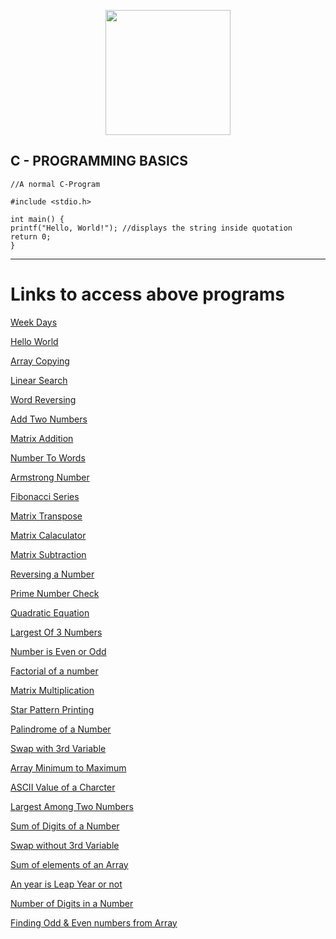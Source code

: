 [<p align="center">
<img src="https://img.icons8.com/color/480/000000/c-programming.png" height='200'></p>](https://www.google.com/search?q=c+programming&sxsrf=APq-WBsl39GV81CI__BoZYBzVXrIVv7SZw%3A1643466577516&ei=UU_1YaiAH4ad4-EPu7Oi-Ao&ved=0ahUKEwjo7LWMltf1AhWGzjgGHbuZCK8Q4dUDCA4&uact=5&oq=c+programming&gs_lcp=Cgdnd3Mtd2l6EANKBAhBGABKBAhGGABQAFgAYMYBaABwAngAgAEAiAEAkgEAmAEAoAEBwAEB&sclient=gws-wiz)

## C - PROGRAMMING BASICS

    
    //A normal C-Program

    #include <stdio.h>

    int main() {
    printf("Hello, World!"); //displays the string inside quotation
    return 0;
    }

---
# Links to access above programs


[Week Days](https://github.com/004Ajay/C/blob/main/WeekDays.c)

[Hello World](https://github.com/004Ajay/C/blob/main/HelloWorld.c)

[Array Copying](https://github.com/004Ajay/C/blob/main/ArrayCopy.c)

[Linear Search](https://github.com/004Ajay/C/blob/main/LinearSearch.c)

[Word Reversing](https://github.com/004Ajay/C/blob/main/WordRevUsingFunc.c)

[Add Two Numbers](https://github.com/004Ajay/C/blob/main/AddTwoNumbers.c)

[Matrix Addition](https://github.com/004Ajay/C/blob/main/MatAdd.c)

[Number To Words](https://github.com/004Ajay/C/blob/main/NumToWords.c)

[Armstrong Number](https://github.com/004Ajay/C/blob/main/ArmstrongNum.c)

[Fibonacci Series](https://github.com/004Ajay/C/blob/main/FibonacciSeries.c)

[Matrix Transpose](https://github.com/004Ajay/C/blob/main/MatTranspose.c)

[Matrix Calaculator](https://github.com/004Ajay/C/blob/main/MatCalaculator.c)

[Matrix Subtraction](https://github.com/004Ajay/C/blob/main/MatSub.c)

[Reversing a Number](https://github.com/004Ajay/C/blob/main/NumRev.c)

[Prime Number Check](https://github.com/004Ajay/C/blob/main/PrimeCheck.c)

[Quadratic Equation](https://github.com/004Ajay/C/blob/main/QuadEq.c)

[Largest Of 3 Numbers](https://github.com/004Ajay/C/blob/main/LargestOf3Nos.c)

[Number is Even or Odd](https://github.com/004Ajay/C/blob/main/EvenOdd.c)

[Factorial of a number](https://github.com/004Ajay/C/blob/main/Factorial.c)

[Matrix Multiplication](https://github.com/004Ajay/C/blob/main/MatMultiply.c)

[Star Pattern Printing](https://github.com/004Ajay/C/blob/main/StarPattern.c)

[Palindrome of a Number](https://github.com/004Ajay/C/blob/main/NumPalindrome.c)

[Swap with 3rd Variable](https://github.com/004Ajay/C/blob/main/SwapWith3rdVar.c)

[Array Minimum to Maximum](https://github.com/004Ajay/C/blob/main/ArrayMinMax.c)

[ASCII Value of a Charcter](https://github.com/004Ajay/C/blob/main/ASCIIValueOfCharcter.c)

[Largest Among Two Numbers](https://github.com/004Ajay/C/blob/main/BigSmallNum.c)

[Sum of Digits of a Number](https://github.com/004Ajay/C/blob/main/SumOfDigits.c)

[Swap without 3rd Variable](https://github.com/004Ajay/C/blob/main/SwapWithout3rdVar.c)

[Sum of elements of an Array](https://github.com/004Ajay/C/blob/main/ArraySum.c)

[An year is Leap Year or not](https://github.com/004Ajay/C/blob/main/LeapYear.c)

[Number of Digits in a Number](https://github.com/004Ajay/C/blob/main/NumOfDigits.c)

[Finding Odd & Even numbers from Array](https://github.com/004Ajay/C/blob/main/ArrayOddEven.c)